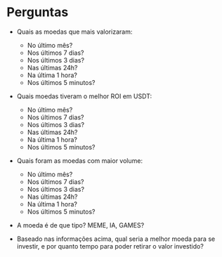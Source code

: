 # Perguntas

* Quais as moedas que mais valorizaram:
    * No último mês?
    * Nos últimos 7 dias?
    * Nos últimos 3 dias?
    * Nas últimas 24h?
    * Na última 1 hora?
    * Nos últimos 5 minutos?

* Quais moedas tiveram o melhor ROI em USDT:
    * No último mês?
    * Nos últimos 7 dias?
    * Nos últimos 3 dias?
    * Nas últimas 24h?
    * Na última 1 hora?
    * Nos últimos 5 minutos?

* Quais foram as moedas com maior volume:
    * No último mês?
    * Nos últimos 7 dias?
    * Nos últimos 3 dias?
    * Nas últimas 24h?
    * Na última 1 hora?
    * Nos últimos 5 minutos?

* A moeda é de que tipo? MEME, IA, GAMES?

* Baseado nas informações acima, qual seria a melhor moeda para se investir, e por quanto tempo para poder retirar o valor investido?

